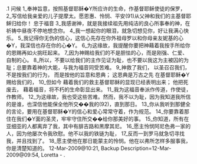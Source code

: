 .1 
问候 
1_奉神旨意，按照基督耶稣�Y所应许的生命，作基督耶稣使徒的保罗， 2_写信给我亲爱的儿子提摩太。愿恩惠、怜悯、平安(91)从父神和我们的主基督耶稣归给你！ 
忠于福音 
3_我感谢神，就是我接续祖先用纯洁的良心所事奉的神，在祈祷中昼夜不停地想念你。 4_我一想起你的眼泪，就急切想见你，好让我满心快乐。 5_我记得你无伪的信心，这信心先存在你外祖母罗以和你母亲友妮基的心�Y，我深信也存在你的心�Y。 6_为这缘故，我提醒你要把神藉着我按手所给你的恩赐再如火挑旺起来。 7_因为神赐给我们的不是胆怯的心，而是刚强、仁爱、自制的心。 
8_所以，不要以给我们的主作见证为耻，也不要以我这为主被囚的为耻；总要靠着神的大能，与我为福音同受苦难。 
9_神救了我们， 
以圣召召我们， 
不是按我们的行为， 
而是按他的旨意和恩典； 
这恩典是万古之先 
在基督耶稣�Y赐给我们的， 
10_但如今 
藉着我们的救主基督耶稣的显现已经表明出来； 
他把死废去， 
藉着福音，将不朽的生命彰显出来。 
11_我为这福音奉派作传道，作使徒，作教师。 12_为这缘故，我也受这些苦难。然而，我不以为耻，因为我知道我所信的是谁，也深信他能保全他所交��我的(92)，直到那日。 13_你从我听到那健全的言论，要用在基督耶稣�Y的信心和爱心常常守着，作为规范。 14_你要靠着那住在我们�Y面的圣灵，牢牢守住所交��给你那美好的事。 
15_你知道，所有在亚细亚的人都离弃了我，其中有腓吉路和黑摩其尼。 16_愿主怜悯阿尼色弗一家的人，因为他屡次令我欣慰。他不以我的铁链为耻， 17_反而一到罗马就急切寻找我，并且找到了。 18_愿主使他在那日能蒙主的怜悯。他在以弗所怎样多服事我，你是清楚知道的。 
12-Mar-2009@10:21, Backup Description=12-Mar-2009@09:54, Loretta - 
. 